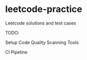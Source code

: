 # leetcode-practice

Leetcode solutions and test cases

TODO:

Setup Code Quality Scanning Tools

CI Pipeline
